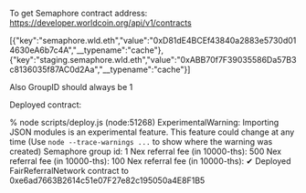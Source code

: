 
To get Semaphore contract address:
https://developer.worldcoin.org/api/v1/contracts

[{"key":"semaphore.wld.eth","value":"0xD81dE4BCEf43840a2883e5730d014630eA6b7c4A","__typename":"cache"},{"key":"staging.semaphore.wld.eth","value":"0xABB70f7F39035586Da57B3c8136035f87AC0d2Aa","__typename":"cache"}]

Also GroupID should always be 1

Deployed contract: 

% node scripts/deploy.js 
(node:51268) ExperimentalWarning: Importing JSON modules is an experimental feature. This feature could change at any time
(Use `node --trace-warnings ...` to show where the warning was created)
Semaphore group id: 1
Nex referral fee (in 10000-ths): 500
Nex referral fee (in 10000-ths): 100
Nex referral fee (in 10000-ths): 
✔ Deployed FairReferralNetwork contract to 0xe6ad7663B2614c51e07F27e82c195050a4E8F1B5

